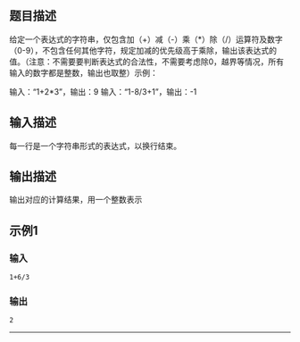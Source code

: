 ## 题目描述

给定一个表达式的字符串，仅包含加（+）减（-）乘（\*）除（/）运算符及数字（0-9），不包含任何其他字符，规定加减的优先级高于乘除，输出该表达式的值。（注意：不需要要判断表达式的合法性，不需要考虑除0，越界等情况，所有输入的数字都是整数，输出也取整）示例：

输入：“1+2\*3”，输出：9
输入：“1-8/3+1”，输出：-1

## 输入描述
每一行是一个字符串形式的表达式，以换行结束。

## 输出描述
输出对应的计算结果，用一个整数表示

## 示例1

### 输入
	1+6/3
### 输出
	2

----